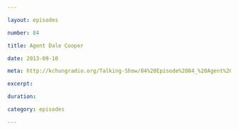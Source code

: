```yaml
---

layout: episodes

number: 84

title: Agent Dale Cooper

date: 2013-09-10

meta: http://kchungradio.org/Talking-Show/84%20Episode%2084_%20Agent%20Dale%20Cooper.mp3

excerpt: 

duration: 

category: episodes

---
```


